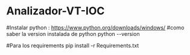 # Analizador-VT-IOC

#Instalar python : https://www.python.org/downloads/windows/
#como saber la version instalada de python python --version

#Para los requirements pip install -r Requirements.txt
